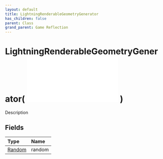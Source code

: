 ```yaml
---
layout: default
title: LightningRenderableGeometryGenerator
has_children: false
parent: Class
grand_parent: Game Reflection
---
```

# LightningRenderableGeometryGenerator( ![ CustomRenderableGeometryGenerator ](/game-reflection/classes/custom_renderable_geometry_generator.md) )
Description 

## Fields
| Type | Name |
|:-------------|:--------------|
| [Random](/game-reflection/components/random.md) | random |
